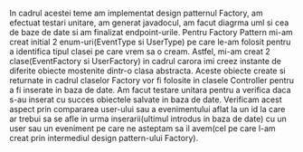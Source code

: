    In cadrul acestei teme am implementat design patternul Factory, am efectuat testari unitare, am generat javadocul, am facut diagrma uml si cea de baze
de date si am finalizat endpoint-urile.
   Pentru Factory Pattern mi-am creat initial 2 enum-uri(EventType si UserType) pe care le-am folosit pentru a identifica tipul clasei pe care vrem sa o cream.
Astfel, mi-am creat 2 clase(EventFactory si UserFactory) in cadrul carora imi creez instante de diferite obiecte mostenite dintr-o clasa abstracta. Aceste
obiecte create si returnate in cadrul claselor Factory vor fi folosite in clasele Controller pentru a fi inserate in baza de date.
   Am facut testare unitara pentru a verifica daca s-au inserat cu succes obiectele salvate in baza de date. Verificam acest aspect prin compararea user-ului
sau a evenimentului aflat la un id la care ar trebui sa se afle in urma inserarii(ultimul introdus in baza de date) cu un user sau un eveniment pe care ne 
asteptam sa il avem(cel pe care l-am creat prin intermediul design pattern-ului Factory).
